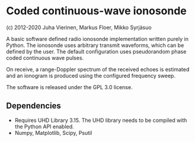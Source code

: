 # Coded continuous-wave ionosonde 

(c) 2012-2020 Juha Vierinen, Markus Floer, Mikko Syrjäsuo

A basic software defined radio ionosonde implementation written purely in Python. The ionosonde uses arbitrary transmit waveforms, which can be defined by the user. The default configuration uses pseudorandom phase coded continuous wave pulses. 

On receive, a range-Doppler spectrum of the received echoes is estimated and an ionogram is produced using the configured frequency sweep. 

The software is released under the GPL 3.0 license. 

## Dependencies

- Requires UHD Library 3.15. The UHD library needs to be compiled with the Python API enabled. 
- Numpy, Matplotlib, Scipy, Psutil

